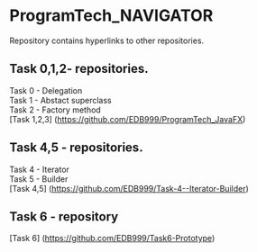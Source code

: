 # ProgramTech_NAVIGATOR
Repository contains hyperlinks to other repositories. <br>

## Task 0,1,2-  repositories. <br>
Task 0 - Delegation <br>
Task 1 - Abstact superclass <br>
Task 2 - Factory method <br>
[Task 1,2,3] (https://github.com/EDB999/ProgramTech_JavaFX) 
<br>

## Task 4,5 -  repositories. <br>
Task 4 - Iterator <br>
Task 5 - Builder <br>
[Task 4,5] (https://github.com/EDB999/Task-4--Iterator-Builder) 
<br>

## Task 6 - repository <br>
[Task 6] (https://github.com/EDB999/Task6-Prototype) 
<br>

